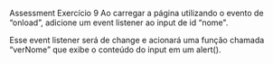 Assessment
Exercício 9
Ao carregar a página utilizando o evento de “onload”, adicione um event listener ao input de id “nome".

Esse event listener será de change e acionará uma função chamada “verNome” que exibe o conteúdo do input em um alert().
